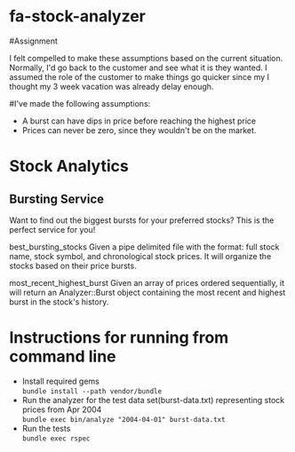 fa-stock-analyzer
=================

#Assignment  

I felt compelled to make these assumptions based on the
current situation. Normally, I'd go back to the customer
and see what it is they wanted. I assumed the role of the
customer to make things go quicker since my I thought my
3 week vacation was already delay enough.

#I've made the following assumptions:  

- A burst can have dips in price before reaching the highest price
- Prices can never be zero, since they wouldn't be on the market.

# Stock Analytics  

## Bursting Service
Want to find out the biggest bursts for your preferred stocks?  This is the perfect service for you!

best_bursting_stocks
  Given a pipe delimited file with the format:
     full stock name, stock symbol, and chronological stock prices.
     It will organize the stocks based on their price bursts.


most_recent_highest_burst
  Given an array of prices ordered sequentially, it will return an Analyzer::Burst object containing the most recent and highest burst in the stock's history.

# Instructions for running from command line

- Install required gems  
  `bundle install --path vendor/bundle`
- Run the analyzer for the test data set(burst-data.txt) representing  stock prices from Apr 2004  
  `bundle exec bin/analyze "2004-04-01" burst-data.txt`
- Run the tests  
  `bundle exec rspec`
